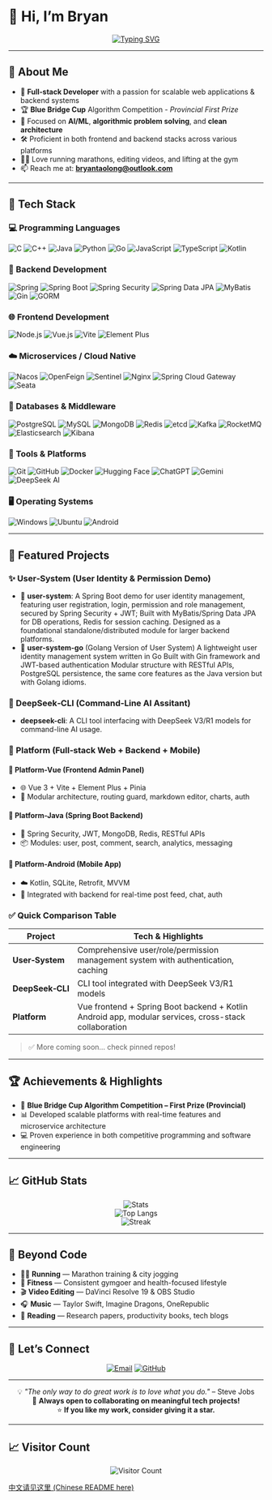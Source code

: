# 👋 Hi, I’m Bryan

<div align="center">
  
  [![Typing SVG](https://readme-typing-svg.demolab.com?font=Fira+Code&pause=1000&color=2196F3&center=true&vCenter=true&width=435&lines=Full+Stack+Developer;Algorithm+Competition+Winner;AI+%26+ML+Enthusiast;Always+Learning)](https://git.io/typing-svg)

</div>

---

## 🚀 About Me

- 🎯 **Full‑stack Developer** with a passion for scalable web applications & backend systems  
- 🏆 **Blue Bridge Cup** Algorithm Competition - *Provincial First Prize*  
- 🤖 Focused on **AI/ML**, **algorithmic problem solving**, and **clean architecture**  
- 🛠️ Proficient in both frontend and backend stacks across various platforms  
- 🏃‍♂️ Love running marathons, editing videos, and lifting at the gym  
- 📫 Reach me at: **bryantaolong@outlook.com**

---

## 🧰 Tech Stack

### 💻 Programming Languages

![C](https://img.shields.io/badge/C-00599C?style=for-the-badge&logo=c&logoColor=white)
![C++](https://img.shields.io/badge/C++-00599C?style=for-the-badge&logo=c%2B%2B&logoColor=white)
![Java](https://img.shields.io/badge/Java-ED8B00?style=for-the-badge&logo=openjdk&logoColor=white)
![Python](https://img.shields.io/badge/Python-3776AB?style=for-the-badge&logo=python&logoColor=white)
![Go](https://img.shields.io/badge/Go-00ADD8?style=for-the-badge&logo=go&logoColor=white)
![JavaScript](https://img.shields.io/badge/JavaScript-F7DF1E?style=for-the-badge&logo=javascript&logoColor=black)
![TypeScript](https://img.shields.io/badge/TypeScript-3178C6?style=for-the-badge&logo=typescript&logoColor=white)
![Kotlin](https://img.shields.io/badge/Kotlin-0095D5?style=for-the-badge&logo=kotlin&logoColor=white)

### 🧱 Backend Development

![Spring](https://img.shields.io/badge/Spring-6DB33F?style=for-the-badge&logo=spring&logoColor=white)
![Spring Boot](https://img.shields.io/badge/Spring_Boot-6DB33F?style=for-the-badge&logo=spring-boot&logoColor=white)
![Spring Security](https://img.shields.io/badge/Spring_Security-6DB33F?style=for-the-badge&logo=spring-security&logoColor=white)
![Spring Data JPA](https://img.shields.io/badge/Spring_Data_JPA-6DB33F?style=for-the-badge&logo=hibernate&logoColor=white)
![MyBatis](https://img.shields.io/badge/MyBatis-DC382D?style=for-the-badge&logo=apache&logoColor=white)
![Gin](https://img.shields.io/badge/Gin-00ADD8?style=for-the-badge&logo=go&logoColor=white)
![GORM](https://img.shields.io/badge/GORM-1C1C1C?style=for-the-badge&logo=go&logoColor=white)

### 🌐 Frontend Development

![Node.js](https://img.shields.io/badge/Node.js-43853D?style=for-the-badge&logo=node.js&logoColor=white)
![Vue.js](https://img.shields.io/badge/Vue.js-35495E?style=for-the-badge&logo=vue.js&logoColor=4FC08D)
![Vite](https://img.shields.io/badge/Vite-646CFF?style=for-the-badge&logo=vite&logoColor=white)
![Element Plus](https://img.shields.io/badge/Element_Plus-409EFF?style=for-the-badge&logo=element&logoColor=white)

### ☁️ Microservices / Cloud Native

![Nacos](https://img.shields.io/badge/Nacos-00B5F1?style=for-the-badge&logo=alibabacloud&logoColor=white)
![OpenFeign](https://img.shields.io/badge/OpenFeign-6DB33F?style=for-the-badge&logo=spring&logoColor=white)
![Sentinel](https://img.shields.io/badge/Sentinel-FB542B?style=for-the-badge&logo=alibabacloud&logoColor=white)
![Nginx](https://img.shields.io/badge/Nginx-009639?style=for-the-badge&logo=nginx&logoColor=white)
![Spring Cloud Gateway](https://img.shields.io/badge/Spring_Cloud_Gateway-6DB33F?style=for-the-badge&logo=spring&logoColor=white)
![Seata](https://img.shields.io/badge/Seata-16A085?style=for-the-badge&logo=alibabacloud&logoColor=white)

### 💾 Databases & Middleware

![PostgreSQL](https://img.shields.io/badge/PostgreSQL-4169E1?style=for-the-badge&logo=postgresql&logoColor=white)
![MySQL](https://img.shields.io/badge/MySQL-005C84?style=for-the-badge&logo=mysql&logoColor=white)
![MongoDB](https://img.shields.io/badge/MongoDB-4EA94B?style=for-the-badge&logo=mongodb&logoColor=white)
![Redis](https://img.shields.io/badge/Redis-DC382D?style=for-the-badge&logo=redis&logoColor=white)
![etcd](https://img.shields.io/badge/etcd-2383C5?style=for-the-badge&logo=etcd&logoColor=white)
![Kafka](https://img.shields.io/badge/Kafka-231F20?style=for-the-badge&logo=apachekafka&logoColor=white)
![RocketMQ](https://img.shields.io/badge/RocketMQ-D77310?style=for-the-badge&logo=apache&logoColor=white)
![Elasticsearch](https://img.shields.io/badge/Elasticsearch-005571?style=for-the-badge&logo=elasticsearch&logoColor=white)
![Kibana](https://img.shields.io/badge/Kibana-E8488B?style=for-the-badge&logo=kibana&logoColor=white)

### 🧰 Tools & Platforms

![Git](https://img.shields.io/badge/Git-F05032?style=for-the-badge&logo=git&logoColor=white)
![GitHub](https://img.shields.io/badge/GitHub-100000?style=for-the-badge&logo=github&logoColor=white)
![Docker](https://img.shields.io/badge/Docker-2496ED?style=for-the-badge&logo=docker&logoColor=white)
![Hugging Face](https://img.shields.io/badge/HuggingFace-FFD21E?style=for-the-badge&logo=huggingface&logoColor=black)
![ChatGPT](https://img.shields.io/badge/ChatGPT-10a37f?style=for-the-badge&logo=openai&logoColor=white)
![Gemini](https://img.shields.io/badge/Gemini-4285F4?style=for-the-badge&logo=google&logoColor=white)
![DeepSeek AI](https://img.shields.io/badge/DeepSeek_AI-20B2AA?style=for-the-badge&logo=whale&logoColor=white)

### 🖥️ Operating Systems

![Windows](https://img.shields.io/badge/Windows-0078D6?style=for-the-badge&logo=windows&logoColor=white)
![Ubuntu](https://img.shields.io/badge/Ubuntu-E95420?style=for-the-badge&logo=ubuntu&logoColor=white)
![Android](https://img.shields.io/badge/Android-3DDC84?style=for-the-badge&logo=android&logoColor=white)

---

## 🌟 Featured Projects

### ✨ User‑System (User Identity & Permission Demo)

- 🧩 **user-system**: A Spring Boot demo for user identity management, featuring user registration, login, permission and role management, secured by Spring Security + JWT; Built with MyBatis/Spring Data JPA for DB operations, Redis for session caching. Designed as a foundational standalone/distributed module for larger backend platforms.
- 🧩 **user-system-go** (Golang Version of User System) A lightweight user identity management system written in Go Built with Gin framework and JWT-based authentication Modular structure with RESTful APIs, PostgreSQL persistence, the same core features as the Java version but with Golang idioms.

### 🧠 DeepSeek‑CLI (Command‑Line AI Assitant)

- **deepseek-cli**: A CLI tool interfacing with DeepSeek V3/R1 models for command-line AI usage. 

### 🔧 Platform (Full‑stack Web + Backend + Mobile)

#### 🔗 Platform-Vue (Frontend Admin Panel)

- 🌐 Vue 3 + Vite + Element Plus + Pinia
- 🔧 Modular architecture, routing guard, markdown editor, charts, auth

#### 🚀 Platform-Java (Spring Boot Backend)

- 🔐 Spring Security, JWT, MongoDB, Redis, RESTful APIs
- 📦 Modules: user, post, comment, search, analytics, messaging

#### 📱 Platform-Android (Mobile App)

- ☁️ Kotlin, SQLite, Retrofit, MVVM
- 🤝 Integrated with backend for real-time post feed, chat, auth

### ✅ Quick Comparison Table

| Project | Tech & Highlights |
|--------|--------------------|
| **User‑System** | Comprehensive user/role/permission management system with authentication, caching |
| **DeepSeek‑CLI** | CLI tool integrated with DeepSeek V3/R1 models |
| **Platform** | Vue frontend + Spring Boot backend + Kotlin Android app, modular services, cross-stack collaboration |

> ✅ More coming soon... check pinned repos!

---

## 🏆 Achievements & Highlights

- 🥇 **Blue Bridge Cup Algorithm Competition – First Prize (Provincial)**
- 📊 Developed scalable platforms with real-time features and microservice architecture
- 💻 Proven experience in both competitive programming and software engineering

---

## 📈 GitHub Stats

<div align="center">

![Stats](https://github-readme-stats.vercel.app/api?username=bryantaolong&show_icons=true&theme=radical&hide_border=true&count_private=true)  
![Top Langs](https://github-readme-stats.vercel.app/api/top-langs/?username=bryantaolong&layout=compact&theme=radical&hide_border=true)  
![Streak](https://github-readme-streak-stats.herokuapp.com/?user=bryantaolong&theme=radical&hide_border=true)

</div>

---

## 🎵 Beyond Code

- 🏃‍♂️ **Running** — Marathon training & city jogging  
- 💪 **Fitness** — Consistent gymgoer and health-focused lifestyle  
- 🎬 **Video Editing** — DaVinci Resolve 19 & OBS Studio  
- 🎧 **Music** — Taylor Swift, Imagine Dragons, OneRepublic  
- 📖 **Reading** — Research papers, productivity books, tech blogs

---

## 🤝 Let’s Connect

<div align="center">

[![Email](https://img.shields.io/badge/Email-D14836?style=for-the-badge&logo=gmail&logoColor=white)](mailto:bryantaolong@outlook.com)
[![GitHub](https://img.shields.io/badge/GitHub-100000?style=for-the-badge&logo=github&logoColor=white)](https://github.com/bryantaolong)

</div>

---

<div align="center">

💡 *"The only way to do great work is to love what you do."* – Steve Jobs  
🌱 **Always open to collaborating on meaningful tech projects!**  
⭐️ **If you like my work, consider giving it a star.**

</div>

---

## 📈 Visitor Count

<div align="center">

![Visitor Count](https://komarev.com/ghpvc/?username=bryantaolong&style=for-the-badge&color=brightgreen)

</div>

[中文请见这里 (Chinese README here)](./README_zh.md)
